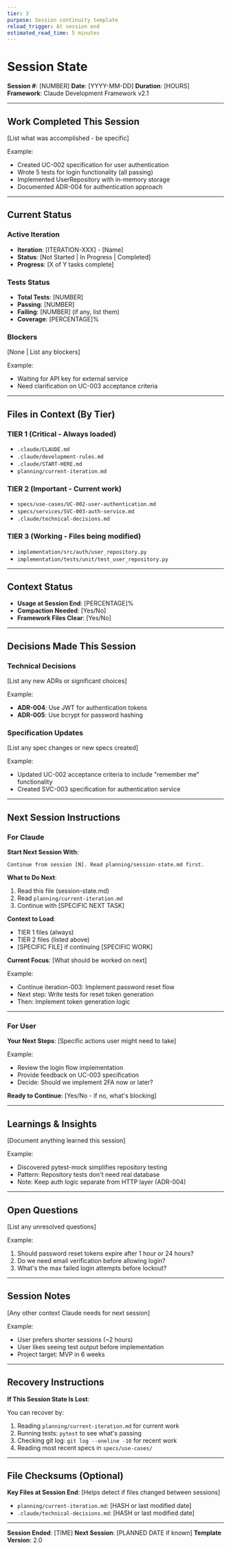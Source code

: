 ```yaml
---
tier: 3
purpose: Session continuity template
reload_trigger: At session end
estimated_read_time: 5 minutes
---
```


# Session State

**Session #**: [NUMBER]
**Date**: [YYYY-MM-DD]
**Duration**: [HOURS]
**Framework**: Claude Development Framework v2.1

---

## Work Completed This Session

[List what was accomplished - be specific]

Example:
- Created UC-002 specification for user authentication
- Wrote 5 tests for login functionality (all passing)
- Implemented UserRepository with in-memory storage
- Documented ADR-004 for authentication approach

---

## Current Status

### Active Iteration
- **Iteration**: [ITERATION-XXX] - [Name]
- **Status**: [Not Started | In Progress | Completed]
- **Progress**: [X of Y tasks complete]

### Tests Status
- **Total Tests**: [NUMBER]
- **Passing**: [NUMBER]
- **Failing**: [NUMBER] (if any, list them)
- **Coverage**: [PERCENTAGE]%

### Blockers
[None | List any blockers]

Example:
- Waiting for API key for external service
- Need clarification on UC-003 acceptance criteria

---

## Files in Context (By Tier)

### TIER 1 (Critical - Always loaded)
- `.claude/CLAUDE.md`
- `.claude/development-rules.md`
- `.claude/START-HERE.md`
- `planning/current-iteration.md`

### TIER 2 (Important - Current work)
- `specs/use-cases/UC-002-user-authentication.md`
- `specs/services/SVC-003-auth-service.md`
- `.claude/technical-decisions.md`

### TIER 3 (Working - Files being modified)
- `implementation/src/auth/user_repository.py`
- `implementation/tests/unit/test_user_repository.py`

---

## Context Status

- **Usage at Session End**: [PERCENTAGE]%
- **Compaction Needed**: [Yes/No]
- **Framework Files Clear**: [Yes/No]

---

## Decisions Made This Session

### Technical Decisions
[List any new ADRs or significant choices]

Example:
- **ADR-004**: Use JWT for authentication tokens
- **ADR-005**: Use bcrypt for password hashing

### Specification Updates
[List any spec changes or new specs created]

Example:
- Updated UC-002 acceptance criteria to include "remember me" functionality
- Created SVC-003 specification for authentication service

---

## Next Session Instructions

### For Claude

**Start Next Session With**:
```
Continue from session [N]. Read planning/session-state.md first.
```

**What to Do Next**:
1. Read this file (session-state.md)
2. Read `planning/current-iteration.md`
3. Continue with [SPECIFIC NEXT TASK]

**Context to Load**:
- TIER 1 files (always)
- TIER 2 files (listed above)
- [SPECIFIC FILE] if continuing [SPECIFIC WORK]

**Current Focus**:
[What should be worked on next]

Example:
- Continue iteration-003: Implement password reset flow
- Next step: Write tests for reset token generation
- Then: Implement token generation logic

---

### For User

**Your Next Steps**:
[Specific actions user might need to take]

Example:
- Review the login flow implementation
- Provide feedback on UC-003 specification
- Decide: Should we implement 2FA now or later?

**Ready to Continue**:
[Yes/No - if no, what's blocking]

---

## Learnings & Insights

[Document anything learned this session]

Example:
- Discovered pytest-mock simplifies repository testing
- Pattern: Repository tests don't need real database
- Note: Keep auth logic separate from HTTP layer (ADR-004)

---

## Open Questions

[List any unresolved questions]

Example:
1. Should password reset tokens expire after 1 hour or 24 hours?
2. Do we need email verification before allowing login?
3. What's the max failed login attempts before lockout?

---

## Session Notes

[Any other context Claude needs for next session]

Example:
- User prefers shorter sessions (~2 hours)
- User likes seeing test output before implementation
- Project target: MVP in 6 weeks

---

## Recovery Instructions

**If This Session State Is Lost**:

You can recover by:
1. Reading `planning/current-iteration.md` for current work
2. Running tests: `pytest` to see what's passing
3. Checking git log: `git log --oneline -10` for recent work
4. Reading most recent specs in `specs/use-cases/`

---

## File Checksums (Optional)

**Key Files at Session End**:
[Helps detect if files changed between sessions]

- `planning/current-iteration.md`: [HASH or last modified date]
- `.claude/technical-decisions.md`: [HASH or last modified date]

---

**Session Ended**: [TIME]
**Next Session**: [PLANNED DATE if known]
**Template Version**: 2.0